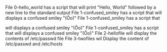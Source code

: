 File 0-hello_world has a script that will print "Hello, World" followed by a new line to the standard output
File 1-confused_smiley has a script that will displays a confused smiley "(Ôo)"
File 1-confused_smiley has a script that

 will displays a confused smiley "(Ôo)"
File 1-confused_smiley has a script that will displays a confused smiley "(Ôo)"
File 2-hellofile will display the contents of /etc/passwd file
File 3-twofiles wil Display the content of /etc/passwd and /etc/hosts
